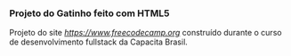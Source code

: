 ### Projeto do Gatinho feito com HTML5 ###

Projeto do site *https://www.freecodecamp.org* construído durante o curso de desenvolvimento fullstack da Capacita Brasil.

